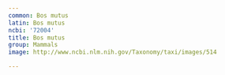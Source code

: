 ```yaml
---
common: Bos mutus
latin: Bos mutus
ncbi: '72004'
title: Bos mutus
group: Mammals
image: http://www.ncbi.nlm.nih.gov/Taxonomy/taxi/images/514

---
```

